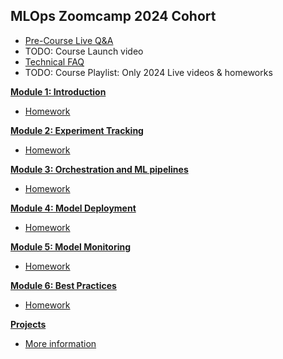 ## MLOps Zoomcamp 2024 Cohort

* [Pre-Course Live Q&A](https://www.youtube.com/watch?v=YmllO3ld5LE)
* TODO: Course Launch video
* [Technical FAQ](https://docs.google.com/document/d/12TlBfhIiKtyBv8RnsoJR6F72bkPDGEvPOItJIxaEzE0/edit)
* TODO: Course Playlist: Only 2024 Live videos & homeworks




[**Module 1: Introduction**](01-intro)

* [Homework](01-intro/homework.md)

[**Module 2: Experiment Tracking**](02-experiment-tracking/)

* [Homework](02-experiment-tracking/homework.md)

[**Module 3: Orchestration and ML pipelines**](03-orchestration/)

* [Homework](03-orchestration/homework.md)

[**Module 4: Model Deployment**](04-deployment)

* [Homework](04-deployment/homework.md)

[**Module 5: Model Monitoring**](05-monitoring/)

* [Homework](05-monitoring/homework.md)

[**Module 6: Best Practices**](06-best-practices)

* [Homework](06-best-practices/homework.md)


[**Projects**](projects.md)

* [More information](projects.md)

